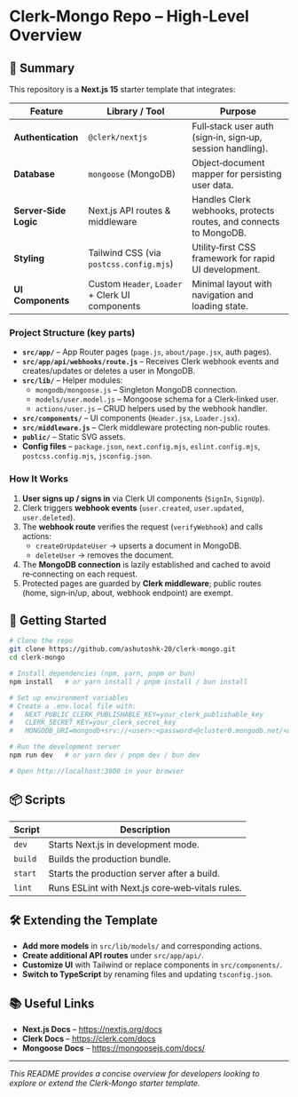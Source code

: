 
# Clerk-Mongo Repo – High‑Level Overview

## 📖 Summary

This repository is a **Next.js 15** starter template that integrates:

| Feature | Library / Tool | Purpose |
|---------|----------------|---------|
| **Authentication** | `@clerk/nextjs` | Full‑stack user auth (sign‑in, sign‑up, session handling). |
| **Database** | `mongoose` (MongoDB) | Object‑document mapper for persisting user data. |
| **Server‑Side Logic** | Next.js API routes & middleware | Handles Clerk webhooks, protects routes, and connects to MongoDB. |
| **Styling** | Tailwind CSS (via `postcss.config.mjs`) | Utility‑first CSS framework for rapid UI development. |
| **UI Components** | Custom `Header`, `Loader` + Clerk UI components | Minimal layout with navigation and loading state. |

### Project Structure (key parts)

- **`src/app/`** – App Router pages (`page.js`, `about/page.jsx`, auth pages).  
- **`src/app/api/webhooks/route.js`** – Receives Clerk webhook events and creates/updates or deletes a user in MongoDB.  
- **`src/lib/`** – Helper modules:  
  - `mongodb/mongoose.js` – Singleton MongoDB connection.  
  - `models/user.model.js` – Mongoose schema for a Clerk‑linked user.  
  - `actions/user.js` – CRUD helpers used by the webhook handler.  
- **`src/components/`** – UI components (`Header.jsx`, `Loader.jsx`).  
- **`src/middleware.js`** – Clerk middleware protecting non‑public routes.  
- **`public/`** – Static SVG assets.  
- **Config files** – `package.json`, `next.config.mjs`, `eslint.config.mjs`, `postcss.config.mjs`, `jsconfig.json`.  

### How It Works

1. **User signs up / signs in** via Clerk UI components (`SignIn`, `SignUp`).  
2. Clerk triggers **webhook events** (`user.created`, `user.updated`, `user.deleted`).  
3. The **webhook route** verifies the request (`verifyWebhook`) and calls actions:  
   - `createOrUpdateUser` → upserts a document in MongoDB.  
   - `deleteUser` → removes the document.  
4. The **MongoDB connection** is lazily established and cached to avoid re‑connecting on each request.  
5. Protected pages are guarded by **Clerk middleware**; public routes (home, sign‑in/up, about, webhook endpoint) are exempt.

## 🚀 Getting Started

```bash
# Clone the repo
git clone https://github.com/ashutoshk-20/clerk-mongo.git
cd clerk-mongo

# Install dependencies (npm, yarn, pnpm or bun)
npm install   # or yarn install / pnpm install / bun install

# Set up environment variables
# Create a .env.local file with:
#   NEXT_PUBLIC_CLERK_PUBLISHABLE_KEY=your_clerk_publishable_key
#   CLERK_SECRET_KEY=your_clerk_secret_key
#   MONGODB_URI=mongodb+srv://<user>:<password>@cluster0.mongodb.net/<db>?retryWrites=true&w=majority

# Run the development server
npm run dev   # or yarn dev / pnpm dev / bun dev

# Open http://localhost:3000 in your browser
```

## 📦 Scripts

| Script | Description |
|--------|-------------|
| `dev`   | Starts Next.js in development mode. |
| `build` | Builds the production bundle. |
| `start` | Starts the production server after a build. |
| `lint`  | Runs ESLint with Next.js core‑web‑vitals rules. |

## 🛠️ Extending the Template

- **Add more models** in `src/lib/models/` and corresponding actions.  
- **Create additional API routes** under `src/app/api/`.  
- **Customize UI** with Tailwind or replace components in `src/components/`.  
- **Switch to TypeScript** by renaming files and updating `tsconfig.json`.

## 📚 Useful Links

- **Next.js Docs** – https://nextjs.org/docs  
- **Clerk Docs** – https://clerk.com/docs  
- **Mongoose Docs** – https://mongoosejs.com/docs/  

---

*This README provides a concise overview for developers looking to explore or extend the Clerk‑Mongo starter template.*
